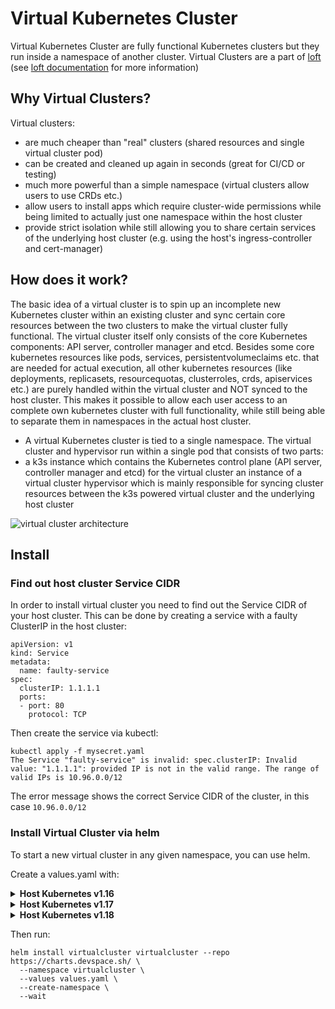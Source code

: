 # Virtual Kubernetes Cluster

Virtual Kubernetes Cluster are fully functional Kubernetes clusters but they run inside a namespace of another cluster. Virtual Clusters are a part of [loft](https://loft.sh) (see [loft documentation](https://loft.sh/docs/vclusters/basics) for more information)

## Why Virtual Clusters?

Virtual clusters:

- are much cheaper than "real" clusters (shared resources and single virtual cluster pod)
- can be created and cleaned up again in seconds (great for CI/CD or testing)
- much more powerful than a simple namespace (virtual clusters allow users to use CRDs etc.)
- allow users to install apps which require cluster-wide permissions while being limited to actually just one namespace within the host cluster
- provide strict isolation while still allowing you to share certain services of the underlying host cluster (e.g. using the host's ingress-controller and cert-manager)

## How does it work?

The basic idea of a virtual cluster is to spin up an incomplete new Kubernetes cluster within an existing cluster and sync certain core resources between the two clusters to make the virtual cluster fully functional. The virtual cluster itself only consists of the core Kubernetes components: API server, controller manager and etcd. Besides some core kubernetes resources like pods, services, persistentvolumeclaims etc. that are needed for actual execution, all other kubernetes resources (like deployments, replicasets, resourcequotas, clusterroles, crds, apiservices etc.) are purely handled within the virtual cluster and NOT synced to the host cluster. This makes it possible to allow each user access to an complete own kubernetes cluster with full functionality, while still being able to separate them in namespaces in the actual host cluster.

- A virtual Kubernetes cluster is tied to a single namespace. The virtual cluster and hypervisor run within a single pod that consists of two parts:
- a k3s instance which contains the Kubernetes control plane (API server, controller manager and etcd) for the virtual cluster
an instance of a virtual cluster hypervisor which is mainly responsible for syncing cluster resources between the k3s powered virtual cluster and the underlying host cluster

![virtual cluster architecture](https://loft.sh/docs/media/ui/vclusters/vcluster-architecture.png)

## Install

### Find out host cluster Service CIDR

In order to install virtual cluster you need to find out the Service CIDR of your host cluster. This can be done by creating a service with a faulty ClusterIP in the host cluster:

```
apiVersion: v1
kind: Service
metadata:
  name: faulty-service
spec:
  clusterIP: 1.1.1.1
  ports:
  - port: 80
    protocol: TCP
```

Then create the service via kubectl:

```
kubectl apply -f mysecret.yaml
The Service "faulty-service" is invalid: spec.clusterIP: Invalid value: "1.1.1.1": provided IP is not in the valid range. The range of valid IPs is 10.96.0.0/12
```

The error message shows the correct Service CIDR of the cluster, in this case `10.96.0.0/12`

### Install Virtual Cluster via helm

To start a new virtual cluster in any given namespace, you can use helm.

Create a values.yaml with:
<details>
<summary><b>Host Kubernetes v1.16</b></summary>
<br>
  
```
virtualCluster:
  image: rancher/k3s:v1.16.13-k3s1
  extraArgs:
    - --service-cidr=10.96.0.0/12 # THE CLUSTER SERVICE CIDR HERE
  baseArgs:
    - server
    - --write-kubeconfig=/k3s-config/kube-config.yaml
    - --data-dir=/data
    - --no-deploy=traefik,servicelb,metrics-server,local-storage
    - --disable-network-policy
    - --disable-agent
    - --disable-scheduler
    - --disable-cloud-controller
    - --flannel-backend=none
    - --kube-controller-manager-arg=controllers=*,-nodeipam,-nodelifecycle,-persistentvolume-binder,-attachdetach,-persistentvolume-expander,-cloud-node-lifecycle
storage:
  size: 5Gi

# If you don't want to sync ingresses from the vCluster to 
# the host cluster uncomment the next lines
#syncer:
#  extraArgs: ["--disable-sync-resources=ingresses"]
```

</details>

<details>
<summary><b>Host Kubernetes v1.17</b></summary>
<br>

```
virtualCluster:
  image: rancher/k3s:v1.17.9-k3s1
  extraArgs:
    - --service-cidr=10.96.0.0/12 # THE CLUSTER SERVICE CIDR HERE
  baseArgs:
    - server
    - --write-kubeconfig=/k3s-config/kube-config.yaml
    - --data-dir=/data
    - --no-deploy=traefik,servicelb,metrics-server,local-storage
    - --disable-network-policy
    - --disable-agent
    - --disable-scheduler
    - --disable-cloud-controller
    - --flannel-backend=none
    - --kube-controller-manager-arg=controllers=*,-nodeipam,-nodelifecycle,-persistentvolume-binder,-attachdetach,-persistentvolume-expander,-cloud-node-lifecycle
storage:
  size: 5Gi

# If you don't want to sync ingresses from the vCluster to 
# the host cluster uncomment the next lines
#syncer:
#  extraArgs: ["--disable-sync-resources=ingresses"]
```

</details>

<details>
<summary><b>Host Kubernetes v1.18</b></summary>
<br>

```
virtualCluster:
  image: rancher/k3s:v1.18.6-k3s1
  extraArgs:
    - --service-cidr=10.96.0.0/12 # THE CLUSTER SERVICE CIDR HERE
storage:
  size: 5Gi

# If you don't want to sync ingresses from the vCluster to 
# the host cluster uncomment the next lines
#syncer:
#  extraArgs: ["--disable-sync-resources=ingresses"]
```

</details>

Then run:
```
helm install virtualcluster virtualcluster --repo https://charts.devspace.sh/ \
  --namespace virtualcluster \
  --values values.yaml \
  --create-namespace \
  --wait
```

